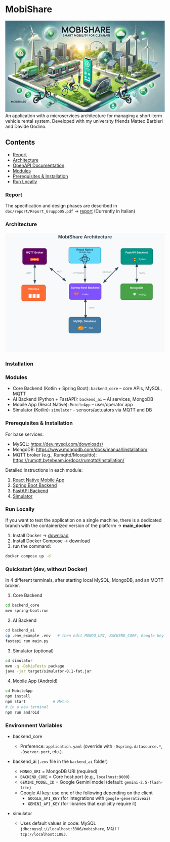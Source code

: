 # MobiShare

![mobishare](./doc/images/mobishare.webp)
An application with a microservices architecture for managing a short-term vehicle rental system. Developed with my university friends Matteo Barbieri and Davide Godino.

## Contents

- [Report](#report)
- [Architecture](#architecture)
- [OpenAPI Documentation](#openapi-documentation)
- [Modules](#modules)
- [Prerequisites & Installation](#prerequisites--installation)
- [Run Locally](#run-locally)

### Report

The specification and design phases are described in `doc/report/Report_Gruppo05.pdf` -> [report](./doc/report/Report_Gruppo05.pdf) (Currently in Italian)

### Architecture

![architecture](./doc/images/architecture.svg)

### Installation

### Modules

- Core Backend (Kotlin + Spring Boot): `backend_core` – core APIs, MySQL, MQTT
- AI Backend (Python + FastAPI): `backend_ai` – AI services, MongoDB
- Mobile App (React Native): `MobileApp` – user/operator app
- Simulator (Kotlin): `simulator` – sensors/actuators via MQTT and DB

### Prerequisites & Installation

For base services:

- MySQL: https://dev.mysql.com/downloads/
- MongoDB: https://www.mongodb.com/docs/manual/installation/
- MQTT broker (e.g., Rumqttd/Mosquitto): https://rumqtt.bytebeam.io/docs/rumqttd/Installation/

Detailed instructions in each module:

1. [React Native Mobile App](./MobileApp/README.md)
1. [Spring Boot Backend](./backend_core/README.md)
1. [FastAPI Backend](./backend_ai/README.md)
1. [Simulator](./simulator/README.md)

### Run Locally

If you want to test the application on a single machine, there is a dedicated branch with the containerized version of the platform -> **main_docker**

1. Install Docker -> [download](https://docs.docker.com/engine/install/)
1. Install Docker Compose -> [download](https://docs.docker.com/compose/install/)
1. run the command:

```bash
docker compose up -d 

```

### Quickstart (dev, without Docker)

In 4 different terminals, after starting local MySQL, MongoDB, and an MQTT broker.

1. Core Backend

```bash
cd backend_core
mvn spring-boot:run
```

2. AI Backend

```bash
cd backend_ai
cp .env_example .env   # then edit MONGO_URI, BACKEND_CORE, Google key
fastapi run main.py
```

3. Simulator (optional)

```bash
cd simulator
mvn -q -DskipTests package
java -jar target/simulator-0.1-fat.jar
```

4. Mobile App (Android)

```bash
cd MobileApp
npm install
npm start            # Metro
# in a new terminal
npm run android
```

### Environment Variables

- backend_core

  - Preference: `application.yaml` (override with `-Dspring.datasource.*`, `-Dserver.port`, etc.).

- backend_ai (`.env` file in the `backend_ai` folder)

  - `MONGO_URI` = MongoDB URI (required)
  - `BACKEND_CORE` = Core host:port (e.g., `localhost:9000`)
  - `GEMINI_MODEL_ID` = Google Gemini model (default: `gemini-2.5-flash-lite`)
  - Google AI key: use one of the following depending on the client
    - `GOOGLE_API_KEY` (for integrations with `google-generativeai`)
    - `GEMINI_API_KEY` (for libraries that explicitly require it)

- simulator

  - Uses default values in code: MySQL `jdbc:mysql://localhost:3306/mobishare`, MQTT `tcp://localhost:1883`.

